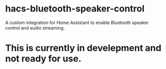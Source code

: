 # hacs-bluetooth-speaker-control
A custom integration for Home Assistant to enable Bluetooth speaker control and audio streaming.


# This is currently in develepment and not ready for use.
